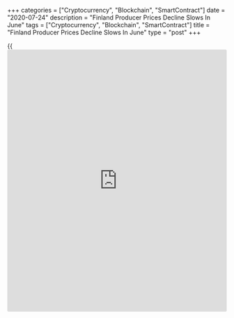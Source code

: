 +++
categories = ["Cryptocurrency", "Blockchain", "SmartContract"]
date = "2020-07-24"
description = "Finland Producer Prices Decline Slows In June"
tags = ["Cryptocurrency", "Blockchain", "SmartContract"]
title = "Finland Producer Prices Decline Slows In June"
type = "post"
+++

{{<iframe id="large-banner" src="https://www.bounty.group/#slide=4.0" width="100%" height="600" scrolling="no" style="border: 0px solid rgb(216, 221, 230); border-radius: 3px;">}}

Finland's producer prices continued to decline in June, though at a
softer pace, figures from Statistics Finland showed on Friday.

The producer price index declined 4.4 percent year-on-year in June,
following a 7.1 percent fall in May.

The latest drop in the producer prices was particularly attributable to
a fall in prices of oil products, pulp, paper, paperboard and cardboard,
as well as iron and steel from a year ago, the agency said.

On a monthly basis, producer prices rose 1.8 percent in June, after
remaining unchanged in the preceding month.

Data also showed that the import prices fell 6.6 percent annually in
June, and export prices declined 5.8 percent.

On a month-on-month basis, import prices and export prices rose 1.5
percent and 1.3 percent, respectively.

For comments and feedback [contact](https://www.playgroundfx.com/contact/): editorial@rtt[news](https://www.letsplayfx.com/blog/forex-news-website/).com

[Economic News][1]

 **What parts of the world are seeing the best (and worst) economic
performances lately? Click[here][2] to check out our [Econ Scorecard][2]
and find out! See up-to-the-moment [ranking](https://www.playgroundfx.com/blog/crypto-exchange-ranking/)s for the best and worst
performers in [GDP][3], [unemployment rate][4], [inflation][5] and much
more.**

   1. www.rtt[news](https://www.letsplayfx.com/blog/forex-news-website/).com/Content/EconomicNews.aspx
   2. www.rtt[news](https://www.letsplayfx.com/blog/forex-news-website/).com/economic-scorecard/world-rank/industrial-production/highest-performance.aspx
   3. www.rtt[news](https://www.letsplayfx.com/blog/forex-news-website/).com/economic-scorecard/world-rank/GDP/highest-performance.aspx
   4. www.rtt[news](https://www.letsplayfx.com/blog/forex-news-website/).com/economic-scorecard/world-rank/unemployment-rate/lowest-performance.aspx
   5. www.rtt[news](https://www.letsplayfx.com/blog/forex-news-website/).com/economic-scorecard/world-rank/CPI/highest-performance.aspx